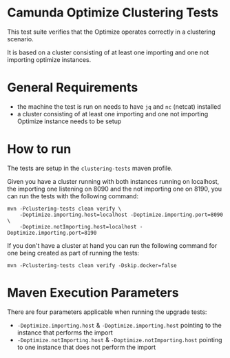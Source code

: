 # Camunda Optimize Clustering Tests

This test suite verifies that the Optimize operates correctly in a clustering scenario.

It is based on a cluster consisting of at least one importing and one not importing optimize instances.

# General Requirements

* the machine the test is run on needs to have `jq` and `nc` (netcat) installed
* a cluster consisting of at least one importing and one not importing Optimize instance needs to be setup

# How to run

The tests are setup in the `clustering-tests` maven profile.

Given you have a cluster running with both instances running on localhost,
the importing one listening on 8090 and the not importing one on 8190,
you can run the tests with the following command:

```
mvn -Pclustering-tests clean verify \
    -Doptimize.importing.host=localhost -Doptimize.importing.port=8090 \
    -Doptimize.notImporting.host=localhost -Doptimize.importing.port=8190
```

If you don't have a cluster at hand you can run the following command for one being created
as part of running the tests:

```
mvn -Pclustering-tests clean verify -Dskip.docker=false
```

# Maven Execution Parameters

There are four parameters applicable when running the upgrade tests:

* `-Doptimize.importing.host` & `-Doptimize.importing.host` pointing to the instance that performs the import
* `-Doptimize.notImporting.host` & `-Doptimize.notImporting.host` pointing to one instance that does not perform the import

